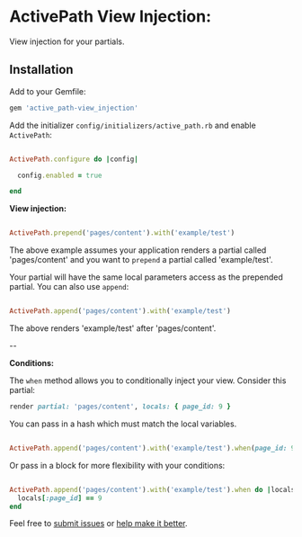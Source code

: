 # ActivePath View Injection: 
View injection for your partials.


## Installation 

Add to your Gemfile:

```ruby
gem 'active_path-view_injection'
```

Add the initializer `config/initializers/active_path.rb` and enable `ActivePath`:

```ruby

ActivePath.configure do |config|

  config.enabled = true

end

```


**View injection:**

```ruby

ActivePath.prepend('pages/content').with('example/test')

```

The above example assumes your application renders a partial called 'pages/content' and you want to `prepend` a partial called 'example/test'.

Your partial will have the same local parameters access as the prepended partial. You can also use `append`:

```ruby

ActivePath.append('pages/content').with('example/test')

```


The above renders 'example/test' after 'pages/content'.

--

**Conditions:**

The `when` method allows you to conditionally inject your view. Consider this partial:

```ruby
render partial: 'pages/content', locals: { page_id: 9 }
```

You can pass in a hash which must match the local variables.

```ruby

ActivePath.append('pages/content').with('example/test').when(page_id: 9)

```

Or pass in a block for more flexibility with your conditions:

```ruby

ActivePath.append('pages/content').with('example/test').when do |locals|
  locals[:page_id] == 9
end

```


Feel free to [submit issues](https://github.com/active-path/view-injection/issues) or [help make it better](https://github.com/active-path/view-injection/pulls). 